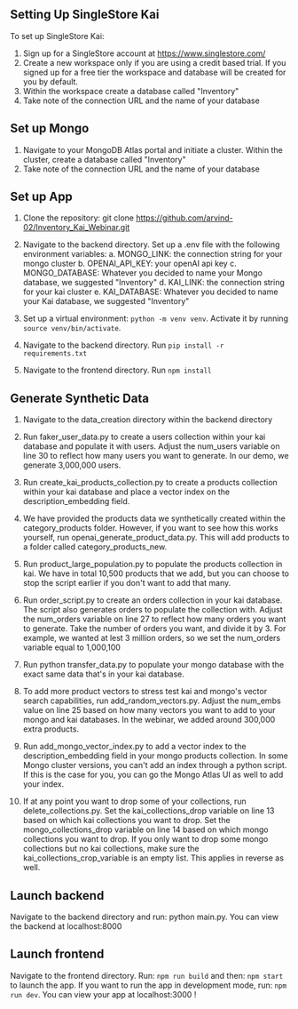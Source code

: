 ## Setting Up SingleStore Kai
To set up SingleStore Kai:

1. Sign up for a SingleStore account at https://www.singlestore.com/
2. Create a new workspace only if you are using a credit based trial. If you signed up for a free tier the workspace and database will be created for you by default.
3. Within the workspace create a database called "Inventory"
4. Take note of the connection URL and the name of your database

## Set up Mongo
1. Navigate to your MongoDB Atlas portal and initiate a cluster. Within the cluster, create a database called "Inventory"
2. Take note of the connection URL and the name of your database

## Set up App
1. Clone the repository: git clone https://github.com/arvind-02/Inventory_Kai_Webinar.git
   
2. Navigate to the backend directory. Set up a .env file with the following environment variables:
   a. MONGO_LINK: the connection string for your mongo cluster
   b. OPENAI_API_KEY: your openAI api key
   c. MONGO_DATABASE: Whatever you decided to name your Mongo database, we suggested "Inventory"
   d. KAI_LINK: the connection string for your kai cluster
   e. KAI_DATABASE: Whatever you decided to name your Kai database, we suggested "Inventory"

3. Set up a virtual environment: `python -m venv venv`. Activate it by running `source venv/bin/activate`.
   
4. Navigate to the backend directory. Run `pip install -r requirements.txt`

5. Navigate to the frontend directory. Run `npm install`


## Generate Synthetic Data
1. Navigate to the data_creation directory within the backend directory
   
2. Run faker_user_data.py to create a users collection within your kai database and populate it with users. Adjust the num_users variable on line 30 to reflect how many users you want to generate. In our demo, we generate 3,000,000 users.
   
3. Run create_kai_products_collection.py to create a products collection within your kai database and place a vector index on the description_embedding field.

4. We have provided the products data we synthetically created within the category_products folder. However, if you want to see how this works yourself, run openai_generate_product_data.py. This will add products to a folder called category_products_new.

5. Run product_large_population.py to populate the products collection in kai. We have in total 10,500 products that we add, but you can choose to stop the script earlier if you don't want to add that many.

6. Run order_script.py to create an orders collection in your kai database. The script also generates orders to populate the collection with. Adjust the num_orders variable on line 27 to reflect how many orders you want to generate. Take the number of orders you want, and divide it by 3. For example, we wanted at lest 3 million orders, so we set the num_orders variable equal to 1,000,100

7. Run python transfer_data.py to populate your mongo database with the exact same data that's in your kai database.

8. To add more product vectors to stress test kai and mongo's vector search capabilities, run add_random_vectors.py. Adjust the num_embs value on line 25 based on how many vectors you want to add to your mongo and kai databases. In the webinar, we added around 300,000 extra products.

9. Run add_mongo_vector_index.py to add a vector index to the description_embedding field in your mongo products collection. In some Mongo cluster versions, you can't add an index through a python script. If this is the case for you, you can go the Mongo Atlas UI as well to add your index.

10. If at any point you want to drop some of your collections, run delete_collections.py. Set the kai_collections_drop variable on line 13 based on which kai collections you want to drop. Set the mongo_collections_drop variable on line 14 based on which mongo collections you want to drop. If you only want to drop some mongo collections but no kai collections, make sure the kai_collections_crop_variable is an empty list. This applies in reverse as well.

## Launch backend

Navigate to the backend directory and run: python main.py. You can view the backend at localhost:8000

## Launch frontend

Navigate to the frontend directory. Run: `npm run build` and then: `npm start` to launch the app. If you want to run the app in development mode, run: `npm run dev`. You can view your app at localhost:3000 !
